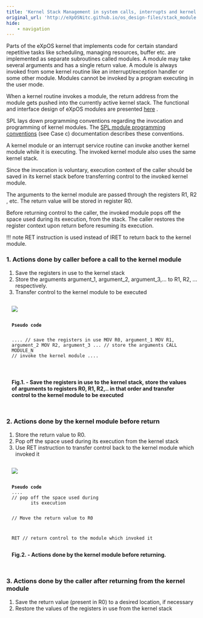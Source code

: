 ```yaml
---
title: 'Kernel Stack Management in system calls, interrupts and kernel modules'
original_url: 'http://eXpOSNitc.github.io/os_design-files/stack_module.html'
hide:
    - navigation
---
```



Parts of the eXpOS kernel that implements code for certain standard repetitive tasks like scheduling, 
managing resources, buffer etc. are implemented
as separate subroutines called modules. A module may take several arguments and has a single return value. A module is
always invoked from some kernel routine like an interrupt/exception handler or some other module. Modules cannot be invoked by a program executing in the user mode. 



When a kernel routine invokes a module, the return address from the module gets pushed into the currently active
kernel stack. The functional and interface design of eXpOS
modules are presented  [here](../modules/index.md) . 

SPL lays down programming conventions regarding the invocation and programming of kernel modules. The  [SPL module programming conventions](../support-tools/spl.md)  (see Case c) documentation describes these conventions. 

A kernel module or an interrupt service routine can invoke another kernel module while it is executing. 
The invoked kernel module also uses the same kernel stack. 
 
Since the invocation is voluntary, execution context of the caller should be saved in its kernel stack
before transferring control to the invoked kernel module. 


The arguments to the kernel module are passed through the registers R1, R2 , etc. 
The return value will be stored in register R0.

Before returning control to the caller, the invoked module pops off the space used 
during its execution, from the stack. The caller restores
the register context upon return before resuming its execution.
 


!!! note
	RET instruction is used instead of IRET to return back to the kernel module.


  

###  **1. Actions done by caller before a call to the kernel module**

1. Save the registers in use to the kernel stack
2. Store the arguments argument\_1, argument\_2, argument\_3,... to R1, R2, ... respectively. 
3. Transfer control to the kernel module to be executed 

<div style="border: 1px solid var(--md-code-fg-color);padding: 1em">
<img src="http://exposnitc.github.io/img/Stack_Management/kernel_to_kernel_step1a.png">
<pre><code>
<b>Pseudo code</b>
			
....		// save the registers in use
MOV R0, argument\_1
MOV R1, argument\_2
MOV R2, argument\_3
...
			// store the arguments
CALL MODULE\_N 
			// invoke the kernel 
		   	   module
....

</code></pre>

<b>Fig.1. - Save the registers in use to the kernel stack, store the values of arguments to registers R0, R1, R2,.. in that order and transfer control to the kernel module to be executed</b>

</div>
 

###  **2. Actions done by the kernel module before return**

1. Store the return value to R0. 
2. Pop off the space used during its execution from the kernel stack 
3. Use RET instruction to transfer control back to the kernel module which invoked it 

<div style="border: 1px solid var(--md-code-fg-color);padding: 1em">
<img src="http://exposnitc.github.io/img/Stack_Management/kernel_to_kernel_step2.png">
<pre><code>
<b>Pseudo code</b>	
....
// pop off the space used during 
	   its execution

// Move the return value to R0

RET	// return control to the module 
	   which invoked it
</code></pre>

<b>Fig.2. - Actions done by the kernel module before returning.</b>
</div>


###  **3. Actions done by the caller after returning from the kernel module**

1. Save the return value (present in R0) to a desired location, if necessary 
2. Restore the values of the registers in use from the kernel stack
